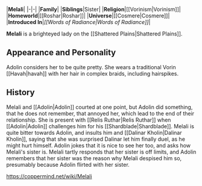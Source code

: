 |**Melali**|
|-|-|
|**Family**|
|**Siblings**|Sister|
|**Religion**|[[Vorinism\|Vorinism]]|
|**Homeworld**|[[Roshar\|Roshar]]|
|**Universe**|[[Cosmere\|Cosmere]]|
|**Introduced In**|*[[Words of Radiance\|Words of Radiance]]*|

**Melali** is a brighteyed lady on the [[Shattered Plains\|Shattered Plains]].

## Appearance and Personality
Adolin considers her to be quite pretty. She wears a traditional Vorin [[Havah\|havah]] with her hair in complex braids, including hairspikes.

## History
Melali and [[Adolin\|Adolin]] courted at one point, but Adolin did something, that he does not remember, that annoyed her, which lead to the end of their relationship.
She is present with [[Relis Ruthar\|Relis Ruthar]] when [[Adolin\|Adolin]] challenges him for his [[Shardblade\|Shardblade]]. Melali is quite bitter towards Adolin, and insults him and [[Dalinar Kholin\|Dalinar Kholin]], saying that she was surprised Dalinar let him finally duel, as he might hurt himself. Adolin jokes that it is nice to see her too, and asks how Melali's sister is. Melali tartly responds that her sister is off limits, and Adolin remembers that her sister was the reason why Melali despised him so, presumably because Adolin flirted with her sister.



https://coppermind.net/wiki/Melali